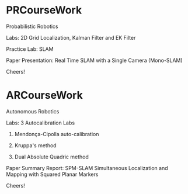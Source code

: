 # PRCourseWork
Probabilistic Robotics

Labs: 2D Grid Localization, Kalman Filter and EK Filter

Practice Lab: SLAM

Paper Presentation: Real Time SLAM with a Single Camera (Mono-SLAM)

Cheers!

# ARCourseWork
Autonomous Robotics

Labs: 3 Autocalibration Labs

1. Mendonça-Cipolla auto-calibration 

2. Kruppa's method

3. Dual Absolute Quadric method

Paper Summary Report: SPM-SLAM Simultaneous Localization and Mapping with Squared Planar Markers

Cheers!
